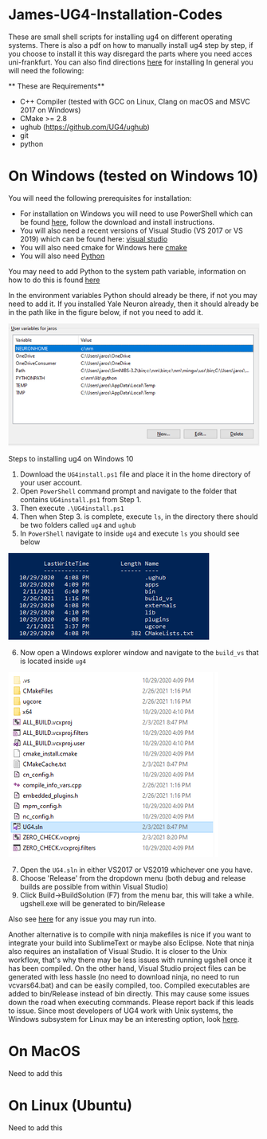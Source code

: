 # James-UG4-Installation-Codes

These are small shell scripts for installing ug4 on different operating systems.
There is also a pdf on how to manually install ug4 step by step, if you choose to install it this way disregard the parts where you need acces uni-frankfurt. 
You can also find directions [here](https://github.com/UG4/ughub) for installing
In general you will need the following:

** These are Requirements**

- C++ Compiler (tested with GCC on Linux, Clang on macOS and MSVC 2017 on Windows)
- CMake >= 2.8
- ughub (https://github.com/UG4/ughub)
- git
- python

# On Windows (tested on Windows 10)
You will need the following prerequisites for installation:
 - For installation on Windows you will need to use PowerShell which can be found [here](https://docs.microsoft.com/en-us/powershell/), follow the download and install instructions.
 - You will also need a recent versions of Visual Studio (VS 2017 or VS 2019) which can be found here: [visual studio](https://visualstudio.microsoft.com/)
 - You will also need cmake for Windows here [cmake](https://cmake.org/install/)
 - You will also need [Python](https://www.python.org/downloads/windows/)

You may need to add Python to the system path variable, information on how to do this is found [here](https://superuser.com/questions/949560/how-do-i-set-system-environment-variables-in-windows-10)

In the environment variables Python should already be there, if not you may need to add it.
If you installed Yale Neuron already, then it should already be in the path like in the figure below, if not you need to add it.

![pythonpath](images/pythonpath.PNG)

Steps to installing ug4 on Windows 10
1. Download the <code>UG4install.ps1</code> file and place it in the home directory of your user account. 
2. Open <code>PowerShell</code> command prompt and navigate to the folder that contains <code>UG4install.ps1</code> from Step 1.
3. Then execute <code>.\UG4install.ps1</code>
4. Then when Step 3. is complete, execute <code>ls</code>, in the directory there should be two folders called <code>ug4</code> and <code>ughub</code>
5. In <code>PowerShell</code> navigate to inside <code>ug4</code> and execute <code>ls</code> you should see below

![ug4folder](images/ug4folder.PNG)

6. Now open a Windows explorer window and navigate to the <code>build_vs</code> that is located inside <code>ug4</code>

![vsfolder](images/buildvs.PNG)

7. Open the <code>UG4.sln</code> in either VS2017 or VS2019 whichever one you have.
8. Choose 'Release' from the dropdown menu (both debug and release builds are possible from within Visual Studio)
9. Click Build->BuildSolution (F7) from the menu bar, this will take a while. ugshell.exe will be generated to bin/Release

Also see [here](https://github.com/UG4/ughub/issues/18) for any issue you may run into.

Another alternative is to compile with ninja makefiles is nice if you want to integrate your build into SublimeText or maybe also Eclipse. Note that ninja also requires an installation of Visual Studio. It is closer to the Unix workflow, that's why there may be less issues with running ugshell once it has been compiled.
On the other hand, Visual Studio project files can be generated with less hassle (no need to download ninja, no need to run vcvars64.bat) and can be easily compiled, too. Compiled executables are added to bin/Release instead of bin directly. This may cause some issues down the road when executing commands. Please report back if this leads to issue.
Since most developers of UG4 work with Unix systems, the Windows subsystem for Linux may be an interesting option, look [here](https://docs.microsoft.com/en-us/windows/wsl/install-win10). 

# On MacOS
Need to add this

# On Linux (Ubuntu)
Need to add this
